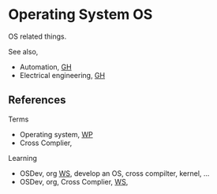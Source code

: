 # Operating System OS

OS related things.

See also, 
* Automation, [GH](https://github.com/YorkEarwaker/Automation)
* Electrical engineering, [GH](https://github.com/YorkEarwaker/Electrical-Engineering)

## References

Terms
* Operating system, [WP](https://en.wikipedia.org/wiki/Operating_system)
* Cross Complier, 

Learning
* OSDev, org [WS](https://wiki.osdev.org/Expanded_Main_Page), develop an OS, cross compilter, kernel, ... 
* OSDev, org, Cross Complier, [WS](https://wiki.osdev.org/GCC_Cross-Compiler), 